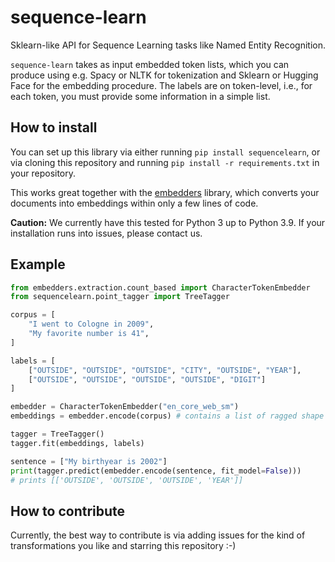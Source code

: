 # sequence-learn
Sklearn-like API for Sequence Learning tasks like Named Entity Recognition.

`sequence-learn` takes as input embedded token lists, which you can produce using e.g. Spacy or NLTK for tokenization and Sklearn or Hugging Face for the embedding procedure. The labels are on token-level, i.e., for each token, you must provide some information in a simple list.

## How to install
You can set up this library via either running `pip install sequencelearn`, or via cloning this repository and running `pip install -r requirements.txt` in your repository.

This works great together with the [embedders](https://github.com/code-kern-ai/embedders) library, which converts your documents into embeddings within only a few lines of code.

**Caution:** We currently have this tested for Python 3 up to Python 3.9. If your installation runs into issues, please contact us.

## Example
```python
from embedders.extraction.count_based import CharacterTokenEmbedder
from sequencelearn.point_tagger import TreeTagger

corpus = [
    "I went to Cologne in 2009",
    "My favorite number is 41",
]

labels = [
    ["OUTSIDE", "OUTSIDE", "OUTSIDE", "CITY", "OUTSIDE", "YEAR"],
    ["OUTSIDE", "OUTSIDE", "OUTSIDE", "OUTSIDE", "DIGIT"]
]

embedder = CharacterTokenEmbedder("en_core_web_sm")
embeddings = embedder.encode(corpus) # contains a list of ragged shape [num_texts, num_tokens (text-specific), embedding_dimension]

tagger = TreeTagger()
tagger.fit(embeddings, labels)

sentence = ["My birthyear is 2002"]
print(tagger.predict(embedder.encode(sentence, fit_model=False)))
# prints [['OUTSIDE', 'OUTSIDE', 'OUTSIDE', 'YEAR']]
```

## How to contribute
Currently, the best way to contribute is via adding issues for the kind of transformations you like and starring this repository :-)